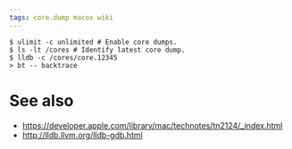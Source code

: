```yaml
---
tags: core.dump macos wiki
---
```


```
$ ulimit -c unlimited # Enable core dumps.
$ ls -lt /cores # Identify latest core dump.
$ lldb -c /cores/core.12345
> bt -- backtrace
```

# See also

* https://developer.apple.com/library/mac/technotes/tn2124/_index.html
* http://lldb.llvm.org/lldb-gdb.html
